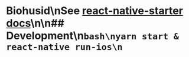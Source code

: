 # Biohusid\nSee [react-native-starter docs](https://ueno-llc.github.io/react-native-starter/)\n\n## Development\n```bash\nyarn start & react-native run-ios\n```
